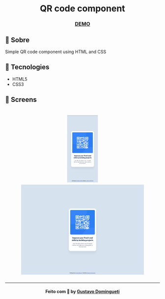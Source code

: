 <h1 align="center">
  QR code component
</h1>

<h3 align="center">
  <a
    href="https://fmc-qr-code-component.vercel.app/"
    target="_blank"
  >DEMO</a>
</h3>

<a id="sobre"></a>

## :bookmark: Sobre

Simple QR code component using HTML and CSS

<a id="tecnologias-utilizadas"></a>

## :rocket: Tecnologies

- HTML5
- CSS3

<a id="screens"></a>

## :iphone: Screens

<h1 align="center">
  <img alt="QR code component (Mobile)" title="#qr-code-component-mobile" src=".github/qr-code-component-mobile.png" width="100px">
  <img alt="QR code component (Desktop)" title="#qr-code-component-desktop" src=".github/qr-code-component-desktop.png" width="400px">
</h1>

---

<h4 align="center">
    Feito com 💙 by <a
      href="https://www.linkedin.com/in/gustavodomingueti/"
      target="_blank"
    >Gustavo Domingueti</a>
</h4>
